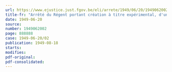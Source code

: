 ```yaml
---
url: https://www.ejustice.just.fgov.be/eli/arrete/1949/06/20/1949062002/justel
title-fr: "Arrêté du Régent portant création à titre expérimental, d'une section d'humanités latin-sciences"
date: 1949-06-20
source:
number: 1949062002
page: 888888
case: 1949-06-20/02
publication: 1949-08-18
starts:
modifies:
pdf-original:
pdf-consolidated:
---
```


